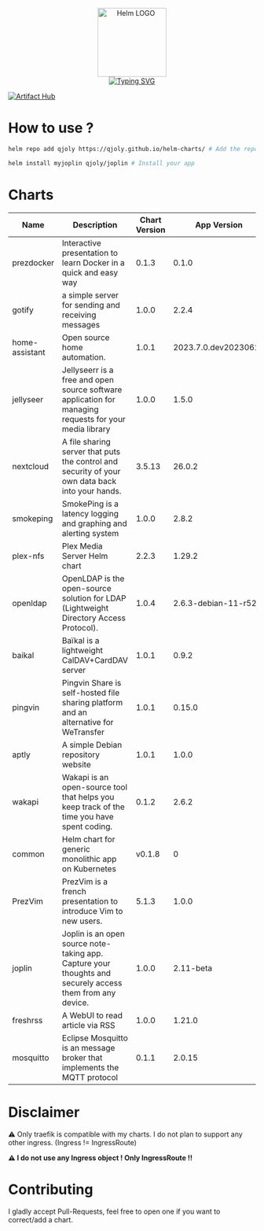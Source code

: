 <p align="center">
    <img src="https://helm.sh/img/helm.svg" width="140px" alt="Helm LOGO"/>
    <br>
    <a href="https://qjoly.github.io/helm-charts"><img src="https://readme-typing-svg.herokuapp.com?font=Fira+Code&pause=1000&color=0F1689&background=FFFFFF00&center=true&vCenter=true&width=435&lines=QJOLY’s+Chart+Repository;qjoly.github.io%2Fhelm-charts;+Feel+free+to+contribute" alt="Typing SVG" /></a>
</p>

[![Artifact Hub](https://img.shields.io/endpoint?url=https://artifacthub.io/badge/repository/qjoly)](https://artifacthub.io/packages/search?repo=qjoly)

# How to use ? 

```bash
helm repo add qjoly https://qjoly.github.io/helm-charts/ # Add the repo to your helm
```
```bash
helm install myjoplin qjoly/joplin # Install your app
```

# Charts

| Name  | Description | Chart Version | App Version |
|-------|-------------|---------------|-------------|
| prezdocker | Interactive presentation to learn Docker in a quick and easy way | 0.1.3 | 0.1.0 |
| gotify | a simple server for sending and receiving messages | 1.0.0 | 2.2.4 |
| home-assistant | Open source home automation. | 1.0.1 | 2023.7.0.dev20230622 |
| jellyseer | Jellyseerr is a free and open source software application for managing requests for your media library | 1.0.0 | 1.5.0 |
| nextcloud | A file sharing server that puts the control and security of your own data back into your hands. | 3.5.13 | 26.0.2 |
| smokeping | SmokePing is a latency logging and graphing and alerting system | 1.0.0 | 2.8.2 |
| plex-nfs | Plex Media Server Helm chart | 2.2.3 | 1.29.2 |
| openldap | OpenLDAP is the open-source solution for LDAP (Lightweight Directory Access Protocol). | 1.0.4 | 2.6.3-debian-11-r52 |
| baikal | Baïkal is a lightweight CalDAV+CardDAV server | 1.0.1 | 0.9.2 |
| pingvin | Pingvin Share is self-hosted file sharing platform and an alternative for WeTransfer | 1.0.1 | 0.15.0 |
| aptly | A simple Debian repository website | 1.0.1 | 1.0.0 |
| wakapi | Wakapi is an open-source tool that helps you keep track of the time you have spent coding. | 0.1.2 | 2.6.2 |
| common | Helm chart for generic monolithic app on Kubernetes | v0.1.8 | 0 |
| PrezVim | PrezVim is a french presentation to introduce Vim to new users. | 5.1.3 | 1.0.0 |
| joplin | Joplin is an open source note-taking app. Capture your thoughts and securely access them from any device. | 1.0.0 | 2.11-beta |
| freshrss | A WebUI to read article via RSS | 1.0.0 | 1.21.0 |
| mosquitto | Eclipse Mosquitto is an message broker that implements the MQTT protocol | 0.1.1 | 2.0.15 |


# Disclaimer

:warning: Only traefik is compatible with my charts. I do not plan to support any other ingress. (Ingress != IngressRoute) 

**:warning: I do not use any Ingress object ! Only __IngressRoute__ !!**

# Contributing 

I gladly accept Pull-Requests, feel free to open one if you want to correct/add a chart. 

